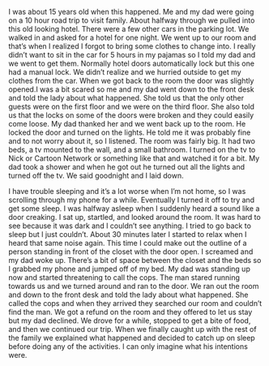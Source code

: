 I was about 15 years old when this happened. Me and my dad were going on a 10 hour road trip to visit family. About halfway through we pulled into this old looking hotel. There were a few other cars in the parking lot. We walked in and asked for a hotel for one night. We went up to our room and that’s when I realized I forgot to bring some clothes to change into. I really didn’t want to sit in the car for 5 hours in my pajamas so I told my dad and we went to get them. Normally hotel doors automatically lock but this one had a manual lock. We didn’t realize and we hurried outside to get my clothes from the car. When we got back to the room the door was slightly opened.I was a bit scared so me and my dad went down to the front desk and told the lady about what happened. She told us that the only other guests were on the first floor and we were on the third floor. She also told us that the locks on some of the doors were broken and they could easily come loose. My dad thanked her and we went back up to the room. He locked the door and turned on the lights. He told me it was probably fine and to not worry about it, so I listened. The room was fairly big. It had two beds, a tv mounted to the wall, and a small bathroom. I turned on the tv to Nick or Cartoon Network or something like that and watched it for a bit. My dad took a shower and when he got out he turned out all the lights and turned off the tv. We said goodnight and I laid down. 


I have trouble sleeping and it’s a lot worse when I’m not home, so I was scrolling through my phone for a while. Eventually I turned it off to try and get some sleep. I was halfway asleep when I suddenly heard a sound like a door creaking. I sat up, startled, and looked around the room. It was hard to see because it was dark and I couldn’t see anything. I tried to go back to sleep but I just couldn’t. About 30 minutes later I started to relax when I heard that same noise again. This time I could make out the outline of a person standing in front of the closet with the door open. I screamed and my dad woke up. There’s a bit of space between the closet and the beds so I grabbed my phone and jumped off of my bed. My dad was standing up now and started threatening to call the cops. The man stared running towards us and we turned around and ran to the door. We ran out the room and down to the front desk and told the lady about what happened. She called the cops and when they arrived they searched our room and couldn’t find the man. We got a refund on the room and they offered to let us stay but my dad declined. We drove for a while, stopped to get a bite of food, and then we continued our trip. When we finally caught up with the rest of the family we explained what happened and decided to catch up on sleep before doing any of the activities. I can only imagine what his intentions were.